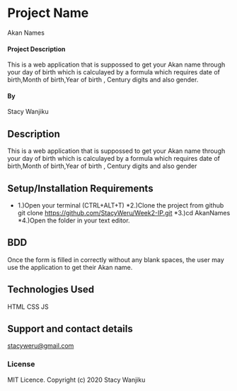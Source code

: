 # Project Name
 Akan Names
#### Project Description
This is a web application that is suppossed to get your Akan name through your day of birth which is calculayed by a formula which requires date of birth,Month of birth,Year of birth , Century digits and also gender.
#### By
Stacy Wanjiku
## Description
 This is a web application that is suppossed to get your Akan name through your day of birth which is calculayed by a formula which requires date of birth,Month of birth,Year of birth , Century digits and also gender
## Setup/Installation Requirements
* 1.)Open your terminal (CTRL+ALT+T)
*2.)Clone the project from github git clone https://github.com/StacyWeru/Week2-IP.git
*3.)cd AkanNames
 *4.)Open the folder in your text editor.

## BDD
 Once the form is filled in correctly without any blank spaces, the user may use the application to get their Akan name.
## Technologies Used
HTML
CSS
JS
## Support and contact details
 stacyweru@gmail.com
### License
 MIT Licence. Copyright (c) 2020 Stacy Wanjiku
